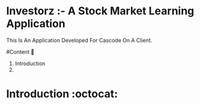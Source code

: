 # Investorz :- A Stock Market Learning Application

This Is An Application Developed For Cascode On A Client.

#Content 📄 
1. Introduction 
2. 
# Introduction :octocat: 

   
      
